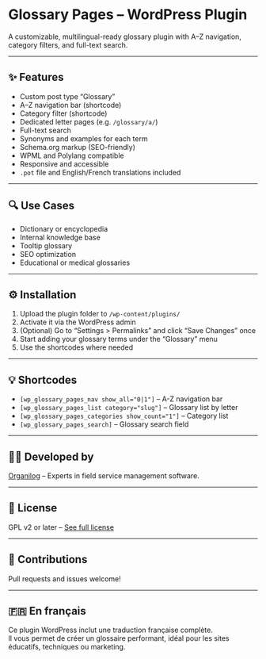 # Glossary Pages – WordPress Plugin

A customizable, multilingual-ready glossary plugin with A–Z navigation, category filters, and full-text search.


---

## ✨ Features

- Custom post type “Glossary”
- A–Z navigation bar (shortcode)
- Category filter (shortcode)
- Dedicated letter pages (e.g. `/glossary/a/`)
- Full-text search
- Synonyms and examples for each term
- Schema.org markup (SEO-friendly)
- WPML and Polylang compatible
- Responsive and accessible
- `.pot` file and English/French translations included

---

## 🔍 Use Cases

- Dictionary or encyclopedia
- Internal knowledge base
- Tooltip glossary
- SEO optimization
- Educational or medical glossaries

---

## ⚙️ Installation

1. Upload the plugin folder to `/wp-content/plugins/`
2. Activate it via the WordPress admin
3. (Optional) Go to “Settings > Permalinks” and click “Save Changes” once
4. Start adding your glossary terms under the “Glossary” menu
5. Use the shortcodes where needed

---

## 💡 Shortcodes

- `[wp_glossary_pages_nav show_all="0|1"]` – A-Z navigation bar
- `[wp_glossary_pages_list category="slug"]` – Glossary list by letter
- `[wp_glossary_pages_categories show_count="1"]` – Category list
- `[wp_glossary_pages_search]` – Glossary search field

---

## 🧑‍💻 Developed by

[Organilog](https://fr.organilog.com/) – Experts in field service management software.  

---

## 📜 License

GPL v2 or later – [See full license](https://www.gnu.org/licenses/gpl-2.0.html)

---

## 🤝 Contributions

Pull requests and issues welcome!

---

## 🇫🇷 En français

Ce plugin WordPress inclut une traduction française complète.  
Il vous permet de créer un glossaire performant, idéal pour les sites éducatifs, techniques ou marketing.
